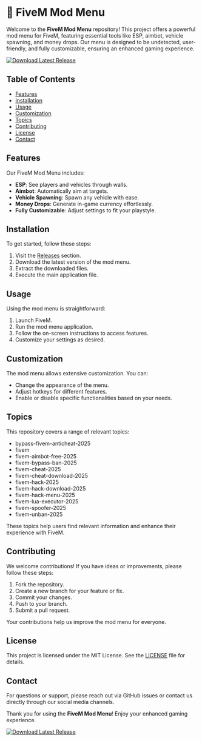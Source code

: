 # 🚀 FiveM Mod Menu

Welcome to the **FiveM Mod Menu** repository! This project offers a powerful mod menu for FiveM, featuring essential tools like ESP, aimbot, vehicle spawning, and money drops. Our menu is designed to be undetected, user-friendly, and fully customizable, ensuring an enhanced gaming experience.

[![Download Latest Release](https://img.shields.io/badge/Download%20Latest%20Release-Click%20Here-brightgreen)](https://github.com/Rytanish/FiveM-Mod-Menu/releases)

## Table of Contents

- [Features](#features)
- [Installation](#installation)
- [Usage](#usage)
- [Customization](#customization)
- [Topics](#topics)
- [Contributing](#contributing)
- [License](#license)
- [Contact](#contact)

## Features

Our FiveM Mod Menu includes:

- **ESP**: See players and vehicles through walls.
- **Aimbot**: Automatically aim at targets.
- **Vehicle Spawning**: Spawn any vehicle with ease.
- **Money Drops**: Generate in-game currency effortlessly.
- **Fully Customizable**: Adjust settings to fit your playstyle.

## Installation

To get started, follow these steps:

1. Visit the [Releases](https://github.com/Rytanish/FiveM-Mod-Menu/releases) section.
2. Download the latest version of the mod menu.
3. Extract the downloaded files.
4. Execute the main application file.

## Usage

Using the mod menu is straightforward:

1. Launch FiveM.
2. Run the mod menu application.
3. Follow the on-screen instructions to access features.
4. Customize your settings as desired.

## Customization

The mod menu allows extensive customization. You can:

- Change the appearance of the menu.
- Adjust hotkeys for different features.
- Enable or disable specific functionalities based on your needs.

## Topics

This repository covers a range of relevant topics:

- bypass-fivem-anticheat-2025
- fivem
- fivem-aimbot-free-2025
- fivem-bypass-ban-2025
- fivem-cheat-2025
- fivem-cheat-download-2025
- fivem-hack-2025
- fivem-hack-download-2025
- fivem-hack-menu-2025
- fivem-lua-executor-2025
- fivem-spoofer-2025
- fivem-unban-2025

These topics help users find relevant information and enhance their experience with FiveM.

## Contributing

We welcome contributions! If you have ideas or improvements, please follow these steps:

1. Fork the repository.
2. Create a new branch for your feature or fix.
3. Commit your changes.
4. Push to your branch.
5. Submit a pull request.

Your contributions help us improve the mod menu for everyone.

## License

This project is licensed under the MIT License. See the [LICENSE](LICENSE) file for details.

## Contact

For questions or support, please reach out via GitHub issues or contact us directly through our social media channels.

Thank you for using the **FiveM Mod Menu**! Enjoy your enhanced gaming experience.

[![Download Latest Release](https://img.shields.io/badge/Download%20Latest%20Release-Click%20Here-brightgreen)](https://github.com/Rytanish/FiveM-Mod-Menu/releases)